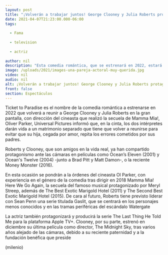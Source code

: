 ```yaml
---
layout: post
title: "¡Volverán a trabajar juntos! George Clooney y Julia Roberts protagonizarán la cinta 'Ticket to Paradise'"
date: 2021-04-07T21:23:00.000-06:00
tags:
  
  - Fama
  
  - television
  
  - actriz
  
author: nil
description: "Esta comedia romántica, que se estrenará en 2022, estará a cargo del director Oliver Parker. "
image: /uploads/2021/images-una-pareja-actoral-muy-querida.jpg
video: nil
audio: nil
alt: ¡Volverán a trabajar juntos! George Clooney y Julia Roberts protagonizarán la cinta 'Ticket to Paradise'
front: false
section: Espectáculos
---
```


Ticket to Paradise es el nombre de la comedia romántica a estrenarse en 2022 que volverá a reunir a George Clooney y Julia Roberts en la gran pantalla, con dirección del cineasta que realizó la secuela de Mamma Mia!, Oliver Parker,  Universal Pictures informó que, en la cinta, los dos intérpretes darán vida a un matrimonio separado que tiene que volver a reunirse para evitar que su hija, cegada por amor, repita los errores cometidos por sus padres. 

Roberts y Clooney, que son amigos en la vida real, ya han compartido protagonismo ante las cámaras en películas como Ocean’s Eleven (2001) y Ocean's Twelve (2004) -junto a Brad Pitt y Matt Damon-, o la reciente Money Monster (2016). 

En esta ocasión se pondrán a la órdenes del cineasta Ol Parker, con experiencia en el género de la comedia tras dirigir en 2018 Mamma Mia! Here We Go Again, la secuela del famoso musical protagonizado por Meryl Streep, además de The Best Exotic Marigold Hotel (2011) y The Second Best Exotic Marigold Hotel (2015). De cara al futuro, Roberts tiene previsto liderar con Sean Penn una serie titulada Gaslit, que se centrará en los personajes menos conocidos y en las tramas periféricas del escándalo Watergate 

La actriz también protagonizará y producirá la serie The Last Thing He Told Me para la plataforma Apple TV+. Clooney, por su parte, estrenó en diciembre su última película como director, The Midnight Sky, tras varios años alejado de las cámaras, debido a su reciente paternidad y a la fundación benéfica que preside 

(milenio)